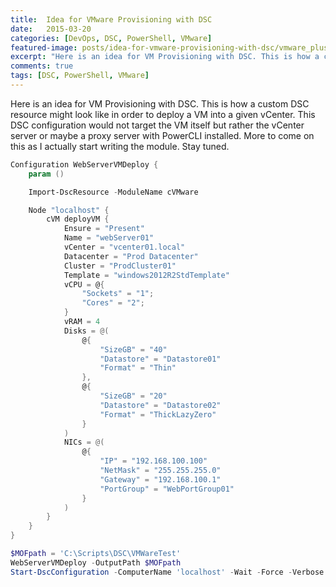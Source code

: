 ```yaml
---
title:  Idea for VMware Provisioning with DSC
date:   2015-03-20
categories: [DevOps, DSC, PowerShell, VMware]
featured-image: posts/idea-for-vmware-provisioning-with-dsc/vmware_plus_powershell.png
excerpt: "Here is an idea for VM Provisioning with DSC. This is how a custom DSC resource might look like in order to deploy a VM into a given vCenter. This DSC configuration would not target the VM itself but rather the vCenter server or maybe a proxy server with PowerCLI installed."
comments: true
tags: [DSC, PowerShell, VMware]
---
```


Here is an idea for VM Provisioning with DSC. This is how a custom DSC resource might look like in order to deploy a VM into a given vCenter. This DSC configuration would not target the VM itself but rather the vCenter server or maybe a proxy server with PowerCLI installed. More to come on this as I actually start writing the module. Stay tuned.

``` powershell
Configuration WebServerVMDeploy {
    param ()

    Import-DscResource -ModuleName cVMware

    Node "localhost" {
        cVM deployVM {
            Ensure = "Present"
            Name = "webServer01"
            vCenter = "vcenter01.local"
            Datacenter = "Prod Datacenter"
            Cluster = "ProdCluster01"
            Template = "windows2012R2StdTemplate"
            vCPU = @{
                "Sockets" = "1";
                "Cores" = "2";
            }
            vRAM = 4
            Disks = @(
                @{
                    "SizeGB" = "40"
                    "Datastore" = "Datastore01"
                    "Format" = "Thin"
                },
                @{
                    "SizeGB" = "20"
                    "Datastore" = "Datastore02"
                    "Format" = "ThickLazyZero"
                }
            )
            NICs = @(
                @{
                    "IP" = "192.168.100.100"
                    "NetMask" = "255.255.255.0"
                    "Gateway" = "192.168.100.1"
                    "PortGroup" = "WebPortGroup01"
                }
            )
        }
    }
}

$MOFpath = 'C:\Scripts\DSC\VMWareTest'
WebServerVMDeploy -OutputPath $MOFpath
Start-DscConfiguration -ComputerName 'localhost' -Wait -Force -Verbose -Path $MOFpath

```
